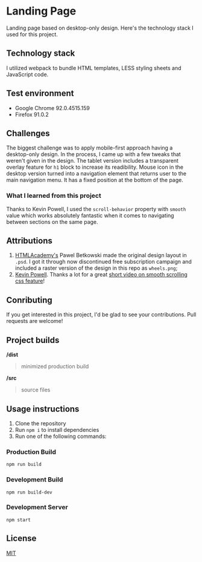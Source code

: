 # Landing Page

Landing page based on desktop-only design. Here's the technology stack I used for this project.

## Technology stack

I utilized webpack to bundle HTML templates, LESS styling sheets and JavaScript code.

## Test environment

- Google Chrome 92.0.4515.159
- Firefox 91.0.2

## Challenges

The biggest challenge was to apply mobile-first approach having a desktop-only design. In the process, I came up with a few tweaks that weren't given in the design. The tablet version includes a transparent overlay feature for `h1` block to increase its readibility. Mouse icon in the desktop version turned into a navigation element that returns user to the main navigation menu. It has a fixed position at the bottom of the page.

### What I learned from this project

Thanks to Kevin Powell, I used the `scroll-behavior` property with `smooth` value which works absolutely fantastic when it comes to navigating between sections on the same page.

## Attributions

1. [HTMLAcademy's](https://htmlacademy.ru/) Pawel Betkowski made the original design layout in `.psd`. I got it through now discontinued free subscription campaign and included a raster version of the design in this repo as `wheels.png`;
2. [Kevin Powell](https://www.kevinpowell.co/). Thanks a lot for a great [short video on smooth scrolling css feature](https://youtu.be/jBhuPKnsBCE)!

## Conributing

If you get interested in this project, I'd be glad to see your contributions. Pull requests are welcome!

## Project builds

**/dist**

> minimized production build

**/src**

> source files

## Usage instructions

1. Clone the repository
2. Run `npm i` to install dependencies
3. Run one of the following commands:

### Production Build

```
npm run build
```

### Development Build

```
npm run build-dev
```

### Development Server

```
npm start
```

## License

[MIT](LICENSE.md)